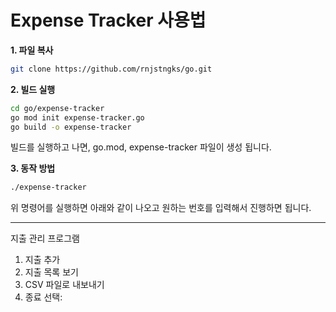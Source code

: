 # Expense Tracker 사용법

**1. 파일 복사**
```sh
git clone https://github.com/rnjstngks/go.git
```

**2. 빌드 실행**
```sh
cd go/expense-tracker
go mod init expense-tracker.go
go build -o expense-tracker
```

빌드를 실행하고 나면, go.mod, expense-tracker 파일이 생성 됩니다.

**3. 동작 방법**

```sh
./expense-tracker
```

위 명령어를 실행하면 아래와 같이 나오고 원하는 번호를 입력해서 진행하면 됩니다.

----------------------------------------------------------------------------------------------------------------------------

지출 관리 프로그램
1. 지출 추가
2. 지출 목록 보기
3. CSV 파일로 내보내기
4. 종료
선택: